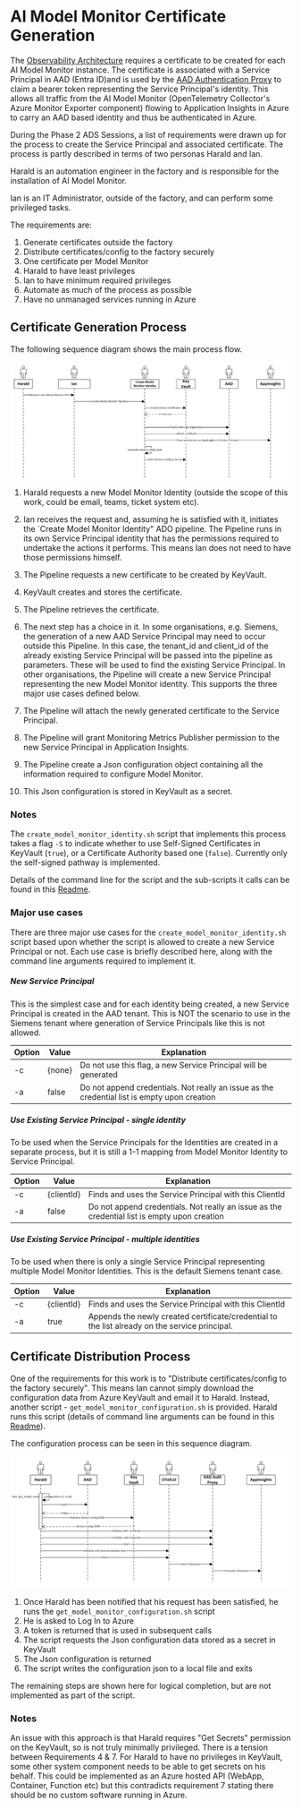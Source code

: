 <!--
Copyright (C) 2023 Siemens AG

SPDX-License-Identifier: MIT
-->

# AI Model Monitor Certificate Generation

The [Observability Architecture](../observability/observability_architecture.md) requires a certificate to be created for each AI Model Monitor instance. The certificate is associated with a Service Principal in AAD (Entra ID)and is used by the [AAD Authentication Proxy](https://github.com/Azure/aad-auth-proxy) to claim a bearer token representing the Service Principal's identity. This allows all traffic from the AI Model Monitor (OpenTelemetry Collector's Azure Monitor Exporter component) flowing to Application Insights in Azure to carry an AAD based identity and thus be authenticated in Azure.

During the Phase 2 ADS Sessions, a list of requirements were drawn up for the process to create the Service Principal and associated certificate. The process is partly described in terms of two personas Harald and Ian.

Harald is an automation engineer in the factory and is responsible for the installation of AI Model Monitor.

Ian is an IT Administrator, outside of the factory, and can perform some privileged tasks.

The requirements are:

1. Generate certificates outside the factory
1. Distribute certificates/config to the factory securely
1. One certificate per Model Monitor
1. Harald to have least privileges
1. Ian to have minimum required privileges
1. Automate as much of the process as possible
1. Have no unmanaged services running in Azure

## Certificate Generation Process

The following sequence diagram shows the main process flow.

![AI Model Monitor Certificate Generation Process](image.png)

1. Harald requests a new Model Monitor Identity (outside the scope of this work, could be email, teams, ticket system etc).

1. Ian receives the request and, assuming he is satisfied with it, initiates the `Create Model Monitor Identity" ADO pipeline. The Pipeline runs in its own Service Principal identity that has the permissions required to undertake the actions it performs. This means Ian does not need to have those permissions himself.

1. The Pipeline requests a new certificate to be created by KeyVault.

1. KeyVault creates and stores the certificate.

1. The Pipeline retrieves the certificate.

1. The next step has a choice in it. In some organisations, e.g. Siemens, the generation of a new AAD Service Principal may need to occur outside this Pipeline. In this case, the tenant_id and client_id of the already existing Service Principal will be passed into the pipeline as parameters. These will be used to find the existing Service Principal. In other organisations, the Pipeline will create a new Service Principal representing the new Model Monitor identity. This supports the three major use cases defined below.

1. The Pipeline will attach the newly generated certificate to the Service Principal.

1. The Pipeline will grant Monitoring Metrics Publisher permission to the new Service Principal in Application Insights.

1. The Pipeline create a Json configuration object containing all the information required to configure Model Monitor.

1. This Json configuration is stored in KeyVault as a secret.

### Notes

The `create_model_monitor_identity.sh` script that implements this process takes a flag `-S` to indicate whether to use Self-Signed Certificates in KeyVault (`true`), or a Certificate Authority based one (`false`). Currently only the self-signed pathway is implemented.

Details of the command line for the script and the sub-scripts it calls can be found in this [Readme](../../devops/pipeline/az_cli_scripts/README.md).

### Major use cases

There are three major use cases for the `create_model_monitor_identity.sh` script based upon whether the script is allowed to create a new Service Principal or not. Each use case is briefly described here, along with the command line arguments required to implement it.

##### New Service Principal

This is the simplest case and for each identity being created, a new Service Principal is created in the AAD tenant. This is NOT the scenario to use in the Siemens tenant where generation of Service Principals like this is not allowed.

| Option | Value | Explanation |
|--------|-------|--------------|
| -c | {none} | Do not use this flag, a new Service Principal will be generated |
| -a | false | Do not append credentials. Not really an issue as the credential list is empty upon creation |


##### Use Existing Service Principal - single identity

To be used when the Service Principals for the Identities are created in a separate process, but it is still a 1-1 mapping from Model Monitor Identity to Service Principal.

| Option | Value | Explanation |
|--------|-------|--------------|
| -c | {clientId} | Finds and uses the Service Principal with this ClientId |
| -a | false | Do not append credentials. Not really an issue as the credential list is empty upon creation |

##### Use Existing Service Principal - multiple identities

To be used when there is only a single Service Principal representing multiple Model Monitor Identities. This is the default Siemens tenant case.

| Option | Value | Explanation |
|--------|-------|--------------|
| -c | {clientId} | Finds and uses the Service Principal with this ClientId |
| -a | true | Appends the newly created certificate/credential to the list already on the service principal. |

## Certificate Distribution Process

One of the requirements for this work is to "Distribute certificates/config to the factory securely". This means Ian cannot simply download the configuration data from Azure KeyVault and email it to Harald. Instead, another script - `get_model_monitor_configuration.sh` is provided. Harald runs this script (details of command line arguments can be found in this [Readme](../../scripts/README.md)).

The configuration process can be seen in this sequence diagram.

![AI Model Monitor Configuration Process](image-3.png)

1. Once Harald has been notified that his request has been satisfied, he runs the `get_model_monitor_configuration.sh` script
1. He is asked to Log In to Azure
1. A token is returned that is used in subsequent calls
1. The script requests the Json configuration data stored as a secret in KeyVault
1. The Json configuration is returned
1. The script writes the configuration json to a local file and exits

The remaining steps are shown here for logical completion, but are not implemented as part of the script.

### Notes

An issue with this approach is that Harald requires "Get Secrets" permission on the KeyVault, so is not truly minimally privileged. There is a tension between Requirements 4 & 7. For Harald to have no privileges in KeyVault, some other system component needs to be able to get secrets on his behalf. This could be implemented as an Azure hosted API (WebApp, Container, Function etc) but this contradicts requirement 7 stating there should be no custom software running in Azure.

